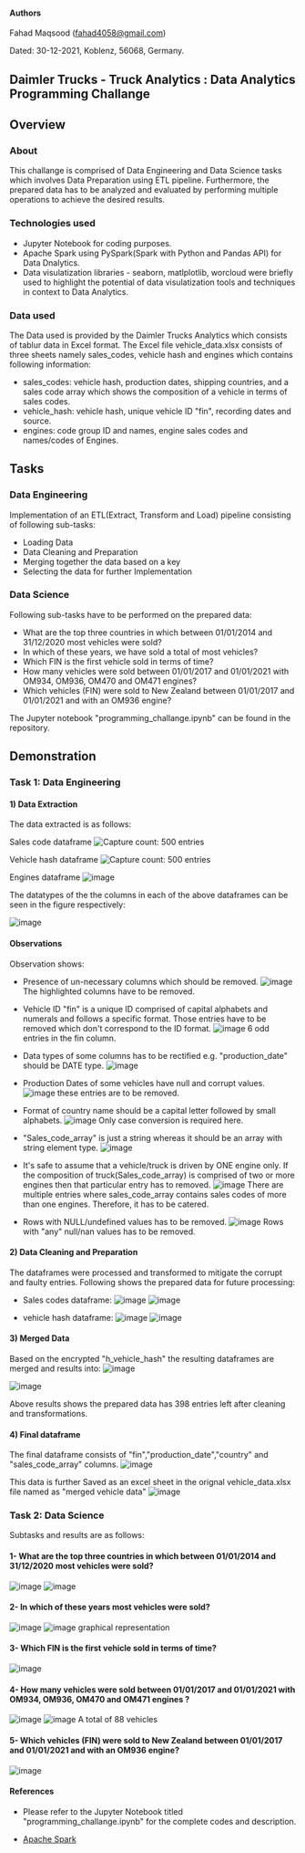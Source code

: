 
#### Authors

Fahad Maqsood (fahad4058@gmail.com)

Dated: 30-12-2021, Koblenz, 56068, Germany.



## Daimler Trucks - Truck Analytics : Data Analytics Programming Challange

## Overview
### About
This challange is comprised of Data Engineering and Data Science tasks which involves Data Preparation using ETL pipeline. Furthermore, 
the prepared data has to be analyzed and evaluated by performing multiple operations to achieve the desired results.


### Technologies used
- Jupyter Notebook for coding purposes.
- Apache Spark using PySpark(Spark with Python and Pandas API) for Data Dnalytics.
- Data visulatization libraries - seaborn, matlplotlib, worcloud were briefly used to highlight the potential of data visulatization tools and techniques in context to Data Analytics.  

### Data used
The Data used is provided by the Daimler Trucks Analytics which consists of tablur data in Excel format. 
The Excel file vehicle_data.xlsx consists of three sheets namely sales_codes, vehicle hash and engines which contains following information:
- sales_codes: vehicle hash, production dates, shipping countries, and a sales code array which shows the composition of a vehicle in terms of sales codes.
- vehicle_hash: vehicle hash, unique vehicle ID "fin", recording dates and source.
- engines: code group ID and names, engine sales codes and names/codes of Engines.   

## Tasks 
### Data Engineering
Implementation of an ETL(Extract, Transform and Load) pipeline consisting of following sub-tasks:
- Loading Data
- Data Cleaning and Preparation
- Merging together the data based on a key
- Selecting the data for further Implementation
### Data Science

Following sub-tasks have to be performed on the prepared data:

- What are the top three countries in which between 01/01/2014 and 31/12/2020 most vehicles were sold?
- In which of these years, we have sold a total of most vehicles?
- Which FIN is the first vehicle sold in terms of time?
- How many vehicles were sold between 01/01/2017 and 01/01/2021 with OM934, OM936, OM470 and OM471 engines?
- Which vehicles (FIN) were sold to New Zealand between 01/01/2017 and 01/01/2021 and with an OM936 engine?

The Jupyter notebook "programming_challange.ipynb" can be found in the repository.








## Demonstration
### Task 1: Data Engineering
#### 1) Data Extraction
The data extracted is as follows:

Sales code dataframe 
![Capture](https://user-images.githubusercontent.com/65433300/147683012-70ad2b2f-1cc9-4d87-bb7f-27cb5aa62360.GIF)
count: 500 entries

Vehicle hash dataframe
![Capture](https://user-images.githubusercontent.com/65433300/147683348-892bb38a-5d9f-49d3-b5df-c95f3d685e38.JPG)
count: 500 entries

Engines dataframe
![image](https://user-images.githubusercontent.com/65433300/147683529-b65f38d4-fa13-44cc-9c7d-3ce8e512d0ac.png)

The datatypes of the the columns in each of the above dataframes can be seen in the figure respectively:

![image](https://user-images.githubusercontent.com/65433300/147683773-f64b9157-f699-40c5-ae45-9f64ba792fd0.png)

#### Observations
Observation shows:

* Presence of un-necessary columns which should be removed.
 ![image](https://user-images.githubusercontent.com/65433300/147685107-230fb914-9547-492e-a2be-c55889830664.png)
The highlighted columns have to be removed.

* Vehicle ID "fin" is a unique ID comprised of capital alphabets and numerals and follows a specific format. Those entries have to be removed which don't correspond to the ID format.
![image](https://user-images.githubusercontent.com/65433300/147688423-dfb1a1cc-6140-4dc4-adf0-c53da35ae3a7.png)
6 odd entries in the fin column.

* Data types of some columns has to be rectified e.g. "production_date" should be DATE type. 
![image](https://user-images.githubusercontent.com/65433300/147688858-6a5e3d21-e3a8-441a-903a-80316092557a.png)

* Production Dates of some vehicles have null and corrupt values.
![image](https://user-images.githubusercontent.com/65433300/147694220-493e7749-2798-46dc-b116-5aa93971373f.png)
these entries are to be removed.

* Format of country name should be a capital letter followed by small alphabets.
![image](https://user-images.githubusercontent.com/65433300/147694406-c5e184c8-5ed6-4f17-ac75-a9a11b19fabf.png)
Only case conversion is required here.

* "Sales_code_array" is just a string whereas it should be an array with string element type. 
![image](https://user-images.githubusercontent.com/65433300/147694514-b6ac2d73-213c-4dd5-b829-8aa30c7b1d11.png)

* It's safe to assume that a vehicle/truck is driven by ONE engine only. If the composition of truck(Sales_code_array) is comprised of two or more engines then that particular entry has to removed.
![image](https://user-images.githubusercontent.com/65433300/147694987-7bd361bf-8126-462f-aacb-b90541bccfdc.png)
There are multiple entries where sales_code_array contains sales codes of more than one engines. Therefore, it has to be catered.

* Rows with NULL/undefined values has to be removed.
![image](https://user-images.githubusercontent.com/65433300/147695878-2f98edc0-3c38-4a05-93ce-32829ce0178e.png)
Rows with "any" null/nan values has to be removed.

#### 2) Data Cleaning and Preparation
The dataframes were processed and transformed to mitigate the corrupt and faulty entries. Following shows the prepared data for future processing:

* Sales codes dataframe:
![image](https://user-images.githubusercontent.com/65433300/147770659-494747a2-fd82-48d2-b6c7-1aaf2b56fbe3.png)
![image](https://user-images.githubusercontent.com/65433300/147770781-51c0a75a-0e15-4dc2-a136-14f32cb9f486.png)

* vehicle hash dataframe:
![image](https://user-images.githubusercontent.com/65433300/147770842-7cd8c083-e767-4a0e-b87f-6f228d283395.png)
![image](https://user-images.githubusercontent.com/65433300/147770877-5cfb2fe3-721d-4372-942f-e180c2d4dd27.png)

#### 3) Merged Data
Based on the encrypted "h_vehicle_hash" the resulting dataframes are merged and results into:
![image](https://user-images.githubusercontent.com/65433300/147771493-68ee81f7-6c11-408d-b5e1-36978e5baf34.png)

![image](https://user-images.githubusercontent.com/65433300/147771701-6180b87f-7ac5-48fc-9301-526106f683e7.png)

Above results shows the prepared data has 398 entries left after cleaning and transformations.

#### 4) Final dataframe
The final dataframe consists of "fin","production_date","country" and "sales_code_array" columns.
![image](https://user-images.githubusercontent.com/65433300/147771860-abfcae8f-6704-43e2-9083-845670a474a5.png)

This data is further Saved as an excel sheet in the orignal vehicle_data.xlsx file named as "merged vehicle data"
![image](https://user-images.githubusercontent.com/65433300/147772079-9fc2485e-cdce-40df-9cf6-d6ae70ffc0bf.png)

### Task 2: Data Science
Subtasks and results are as follows: 

#### 1- What are the top three countries in which between 01/01/2014 and 31/12/2020 most vehicles were sold? 
![image](https://user-images.githubusercontent.com/65433300/147772470-bf26a2bf-bf23-4b83-8ee6-066a92a013dd.png)
![image](https://user-images.githubusercontent.com/65433300/147773335-e87a19da-ebb3-4467-b88b-457192381f3a.png)

#### 2- In which of these years most vehicles were sold?
![image](https://user-images.githubusercontent.com/65433300/147773414-fc2dd634-5266-44b3-ad74-b83c5ec41075.png)
![image](https://user-images.githubusercontent.com/65433300/147773468-c3814d74-85ee-4380-9b91-8eebce4c6bb3.png)
graphical representation

#### 3- Which FIN is the first vehicle sold in terms of time?
![image](https://user-images.githubusercontent.com/65433300/147773602-b6a7d68e-98d0-48b3-94ea-2bfd6a32581d.png)

#### 4- How many vehicles were sold between 01/01/2017 and 01/01/2021 with OM934, OM936, OM470 and OM471 engines ?
![image](https://user-images.githubusercontent.com/65433300/147773841-d631765c-a7e3-4213-a3a3-9a56e68a1781.png)
![image](https://user-images.githubusercontent.com/65433300/147773877-5e00652d-f795-48b4-92fe-ed040a4e7112.png)
A total of 88 vehicles
#### 5- Which vehicles (FIN) were sold to New Zealand between 01/01/2017 and 01/01/2021 and with an OM936 engine?
![image](https://user-images.githubusercontent.com/65433300/147774061-92450306-51f0-430e-b48f-9e3e6a338b70.png)

#### References

* Please refer to the Jupyter Notebook titled "programming_challange.ipynb" for the complete codes and description.

* [Apache Spark](https://spark.apache.org/docs/latest/)
